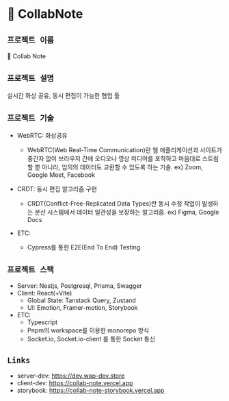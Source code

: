 # 📝 CollabNote

## `프로젝트 이름`

📝 Collab Note

## `프로젝트 설명`

실시간 화상 공유, 동시 편집이 가능한 협업 툴

## `프로젝트 기술`

- WebRTC: 화상공유
  - WebRTC(Web Real-Time Communication)란 웹 애플리케이션과 사이트가 중간자 없이 브라우저 간에 오디오나 영상 미디어를 포착하고 마음대로 스트림할 뿐 아니라, 임의의 데이터도 교환할 수 있도록 하는 기술. ex) Zoom, Google Meet, Facebook
- CRDT: 동시 편집 알고리즘 구현
  - CRDT(Conflict-Free-Replicated Data Types)란 동시 수정 작업이 발생하는 분산 시스템에서 데이터 일관성을 보장하는 알고리즘. ex) Figma, Google Docs
- ETC:

  - Cypress를 통한 E2E(End To End) Testing

## `프로젝트 스택`

- Server: Nestjs, Postgresql, Prisma, Swagger
- Client: React(+Vite)
  - Global State: Tanstack Query, Zustand
  - UI: Emotion, Framer-motion, Storybook
- ETC:
  - Typescript
  - Pnpm의 workspace를 이용한 monorepo 방식
  - Socket.io, Socket.io-client 를 통한 Socket 통신

## `Links`

- server-dev: <https://dev.wap-dev.store>
- client-dev: <https://collab-note.vercel.app>
- storybook: <https://collab-note-storybook.vercel.app>
